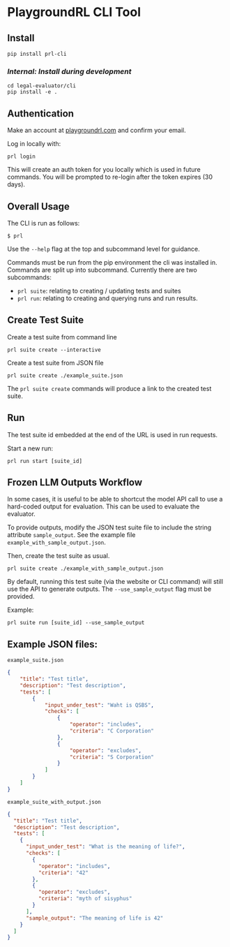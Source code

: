
# PlaygroundRL CLI Tool

## Install
```
pip install prl-cli
```

### *Internal: Install during development*
```
cd legal-evaluator/cli
pip install -e .
```

## Authentication
Make an account at [playgroundrl.com](https://playgroundrl.com) and confirm your email.

Log in locally with:
```commandline
prl login
```
This will create an auth token for you locally which is used in future commands. You will be prompted to re-login after the token expires (30 days).

## Overall Usage
The CLI is run as follows:
```
$ prl
```

Use the `--help` flag at the top and subcommand level for guidance.

Commands must be run from the pip environment the cli was installed in. Commands are split up into subcommand. Currently there are two subcommands:
- `prl suite`: relating to creating / updating tests and suites
- `prl run`: relating to creating and querying runs and run results. 

## Create Test Suite
Create a test suite from command line
```
prl suite create --interactive
```

Create a test suite from JSON file
```
prl suite create ./example_suite.json
```

The `prl suite create` commands will produce a link to the created test suite.

## Run
The test suite id embedded at the end of the URL is used in run requests.

Start a new run:
```
prl run start [suite_id]
```

## Frozen LLM Outputs Workflow
In some cases, it is useful to be able to shortcut the model API call to use a hard-coded output for evaluation. This can be used to evaluate the evaluator.

To provide outputs, modify the JSON test suite file to include the string attribute `sample_output`. See the example file `example_with_sample_output.json`.

Then, create the test suite as usual.
```
prl suite create ./example_with_sample_output.json
```

By default, running this test suite (via the website or CLI command) will still use the API to generate outputs. The `--use_sample_output` flag must be provided.

Example:
```
prl suite run [suite_id] --use_sample_output
```

## Example JSON files:

`example_suite.json`
```json
{
    "title": "Test title",
    "description": "Test description", 
    "tests": [
        {
            "input_under_test": "Waht is QSBS", 
            "checks": [
                {
                    "operator": "includes",
                    "criteria": "C Corporation"
                }, 
                {
                    "operator": "excludes",
                    "criteria": "S Corporation"
                }
            ]
        }
    ]
}
```

`example_suite_with_output.json`
```json
{
  "title": "Test title",
  "description": "Test description",
  "tests": [
    {
      "input_under_test": "What is the meaning of life?",
      "checks": [
        {
          "operator": "includes",
          "criteria": "42"
        },
        {
          "operator": "excludes",
          "criteria": "myth of sisyphus"
        }
      ],
      "sample_output": "The meaning of life is 42"
    }
  ]
}

```

